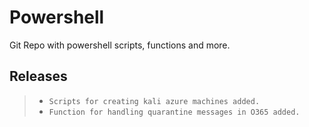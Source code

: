 # Powershell

Git Repo with powershell scripts, functions and more.

## Releases

> - `Scripts for creating kali azure machines added.`
> - `Function for handling quarantine messages in O365 added.`
